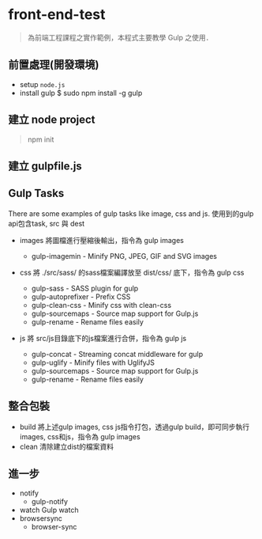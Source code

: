# front-end-test
> 為前端工程課程之實作範例，本程式主要教學 Gulp 之使用．

## 前置處理(開發環境)
- setup `node.js`
- install gulp
    $ sudo npm install -g gulp

## 建立 node project
> npm init

## 建立 gulpfile.js

## Gulp Tasks
There are some examples of gulp tasks like image, css and js. 使用到的gulp api包含task, src 與 dest
- images
  將圖檔進行壓縮後輸出，指令為 gulp images
  - gulp-imagemin - Minify PNG, JPEG, GIF and SVG images 

- css
  將 ./src/sass/ 的sass檔案編譯放至 dist/css/ 底下，指令為 gulp css
  - gulp-sass - SASS plugin for gulp
  - gulp-autoprefixer - Prefix CSS
  - gulp-clean-css - Minify css with clean-css
  - gulp-sourcemaps - Source map support for Gulp.js
  - gulp-rename - Rename files easily

- js
  將 src/js目錄底下的js檔案進行合併，指令為 gulp js
  - gulp-concat - Streaming concat middleware for gulp 
  - gulp-uglify - Minify files with UglifyJS
  - gulp-sourcemaps - Source map support for Gulp.js
  - gulp-rename - Rename files easily

## 整合包裝
- build
  將上述gulp images, css js指令打包，透過gulp build，即可同步執行images, css和js，指令為 gulp images
- clean
  清除建立dist的檔案資料

## 進一步
- notify
    - gulp-notify
- watch
    Gulp watch
- browsersync
    -  browser-sync
